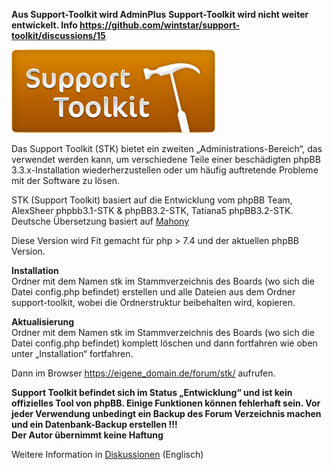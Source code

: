 **Aus Support-Toolkit wird AdminPlus**
**Support-Toolkit wird nicht weiter entwickelt. Info https://github.com/wintstar/support-toolkit/discussions/15**

[![Support Toolkit](stk/images/support_toolkit_logo_large.png)](https://github.com/wintstar/support-toolkit/ "Support Toolkit")

Das Support Toolkit (STK) bietet ein zweiten „Administrations-Bereich“, das verwendet werden kann, um verschiedene Teile einer beschädigten phpBB 3.3.x-Installation wiederherzustellen oder um häufig auftretende Probleme mit der Software zu lösen.

STK (Support Toolkit) basiert auf die Entwicklung vom phpBB Team, AlexSheer phpbb3.1-STK & phpBB3.2-STK, Tatiana5 phpBB3.2-STK. Deutsche Übersetzung basiert auf [Mahony](http://phpbb3-support.square7.ch/viewtopic.php?p=5058 "STK für phpBB3.3.14")

Diese Version wird Fit gemacht für php > 7.4 und der aktuellen phpBB Version.

**Installation**  
Ordner mit dem Namen stk im Stammverzeichnis des Boards (wo sich die Datei config.php befindet) erstellen und alle Dateien aus dem Ordner support-toolkit, wobei die Ordnerstruktur beibehalten wird, kopieren.

**Aktualisierung**  
Ordner mit dem Namen stk im Stammverzeichnis des Boards (wo sich die Datei config.php befindet) komplett löschen und dann fortfahren wie oben unter „Installation“ fortfahren.

Dann im Browser https://eigene_domain.de/forum/stk/ aufrufen.

**Support Toolkit befindet sich im Status „Entwicklung“ und ist kein offizielles Tool von phpBB. Einige Funktionen können fehlerhaft sein. Vor jeder Verwendung unbedingt ein Backup des Forum Verzeichnis machen und ein Datenbank-Backup erstellen !!!**  
**Der Autor übernimmt keine Haftung**

Weitere Information in [Diskussionen](https://github.com/wintstar/support-toolkit/discussions) (Englisch)
